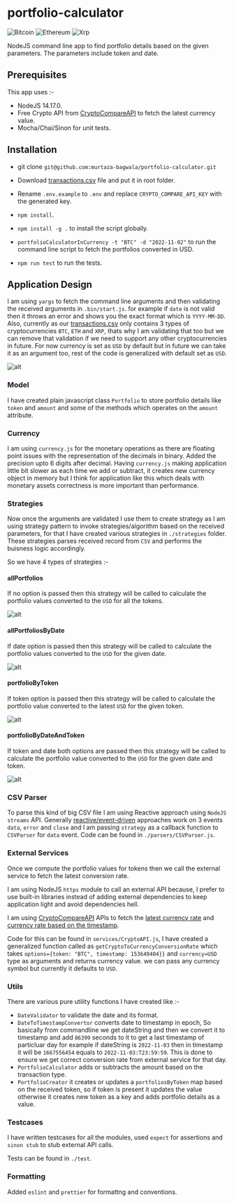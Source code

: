# portfolio-calculator

![Bitcoin](https://img.shields.io/badge/Bitcoin-000?style=for-the-badge&logo=bitcoin&logoColor=white)
![Ethereum](https://img.shields.io/badge/Ethereum-3C3C3D?style=for-the-badge&logo=Ethereum&logoColor=white)
![Xrp](https://img.shields.io/badge/Xrp-black?style=for-the-badge&logo=xrp&logoColor=white)

NodeJS command line app to find portfolio details based on the given parameters. The parameters include token and date.

## Prerequisites

This app uses :-

- NodeJS 14.17.0.
- Free Crypto API from [CryptoCompareAPI](https://min-api.cryptocompare.com/documentation) to fetch the latest currency value.
- Mocha/Chai/Sinon for unit tests.

## Installation

- git clone `git@github.com:murtaza-bagwala/portfolio-calculator.git`

- Download [transactions.csv](https://s3-ap-southeast-1.amazonaws.com/static.propine.com/transactions.csv.zip) file and put it in root folder.

- Rename `.env.example` to `.env` and replace `CRYPTO_COMPARE_API_KEY` with the generated key.

- `npm install`.

- `npm install -g .` to install the script globally.

- `portfolioCalculatorInCurrency -t "BTC" -d "2022-11-02"` to run the command line script to fetch the portfolios converted in USD.

- `npm run test` to run the tests.

## Application Design

I am using `yargs` to fetch the command line arguments and then validating the received arguments in `.bin/start.js`. for example if `date` is not valid then it throws an error and shows you the exact format which is `YYYY-MM-DD`. Also, currently as our [transactions.csv](https://s3-ap-southeast-1.amazonaws.com/static.propine.com/transactions.csv.zip) only contains 3 types of cryptocurrencies `BTC`, `ETH` and `XRP`, thats why I am validating that too but we can remove that validation if we need to support any other cryptocurrencies in future. For now currency is set as `USD` by default but in future we can take it as an argument too, rest of the code is generalized with default set as `USD`.

![alt](images/help.png)

### Model

I have created plain javascript class `Portfolio` to store portfolio details like `token` and `amount` and some of the methods which operates on the `amount` attribute.

### Currency

I am using `currency.js` for the monetary operations as there are floating point issues with the representation of the decimals in binary. Added the precision upto 6 digits after decimal. Having `currency.js` making application little bit slower as each time we add or subtract, it creates new currency object in memory but I think for application like this which deals with monetary assets correctness is more important than performance.

### Strategies

Now once the arguments are validated I use them to create strategy as I am using strategy pattern to invoke strategies/algorithm based on the received parameters, for that I have created various strategies in `./strategies` folder. These strategies parses received record from `CSV` and performs the buisness logic accordingly.

So we have 4 types of strategies :-

#### allPortfolios

If no option is passed then this strategy will be called to calculate the portfolio values converted to the `USD` for all the tokens.

![alt](images/no.png)

#### allPortfoliosByDate

If date option is passed then this strategy will be called to calculate the portfolio values converted to the `USD` for the given date.

![alt](images/d.png)

#### portfolioByToken

If token option is passed then this strategy will be called to calculate the portfolio value converted to the latest `USD` for the given token.

![alt](images/t.png)

#### portfolioByDateAndToken

If token and date both options are passed then this strategy will be called to calculate the portfolio value converted to the `USD` for the given date and token.

![alt](images/td.png)

### CSV Parser

To parse this kind of big CSV file I am using Reactive approach using `NodeJS streams` API. Generally [reactive/event-driven](https://linkedin.com/pulse/reactive-programming-step-ahead-functional-murtaza-bagwala/) approaches work on 3 events `data`, `error` and `close` and I am passing `strategy` as a callback function to `CSVParser` for `data` event. Code can be found in `./parsers/CSVParser.js`.

### External Services

Once we compute the portfolio values for tokens then we call the external service to fetch the latest conversion rate.

I am using NodeJS `https` module to call an external API because, I prefer to use built-in libraries instead of adding external dependencies to keep application light and avoid dependencies hell.

I am using [CryptoCompareAPI](https://min-api.cryptocompare.com/documentation) APIs to fetch the [latest currency rate](https://min-api.cryptocompare.com/documentation?key=Price&cat=SingleSymbolPriceEndpoint) and [currency rate based on the timestamp](https://min-api.cryptocompare.com/documentation?key=Historical&cat=dataPriceHistorical).

Code for this can be found in `services/CryptoAPI.js`, I have created a generalized function called as `getCryptoToCurrencyConversionRate` which takes `options={token: "BTC", timestamp: 153649404}}` and `currency=USD` type as arguments and returns currency value. we can pass any currency symbol but currently it defaults to `USD`.

### Utils

There are various pure utility functions I have created like :-

- `DateValidator` to validate the date and its format.
- `DateToTimestampConvertor` converts date to timestamp in epoch, So basically from commandline we get dateString and then we convert it to timestamp and add `86399` seconds to it to get a last timestamp of particluar day for example if dateString is `2022-11-03` then in timestamp it will be `1667556454` equals to `2022-11-03:T23:59:59`. This is done to ensure we get correct conversion rate from external service for that day.
- `PortfolioCalculator` adds or subtracts the amount based on the transaction type.
- `PortfolioCreator` it creates or updates a `portfoliosByToken` map based on the received token, so if token is present it updates the value otherwise it creates new token as a key and adds portfolio details as a value.

### Testcases

I have written testcases for all the modules, used `expect` for assertions and `sinon stub` to stub external API calls.

Tests can be found in `./test`.

### Formatting

Added `eslint` and `prettier` for formattng and conventions.
